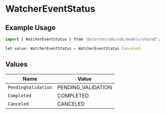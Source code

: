 # WatcherEventStatus

## Example Usage

```typescript
import { WatcherEventStatus } from "@starton/sdk/sdk/models/shared";

let value: WatcherEventStatus = WatcherEventStatus.Canceled;
```

## Values

| Name                | Value               |
| ------------------- | ------------------- |
| `PendingValidation` | PENDING_VALIDATION  |
| `Completed`         | COMPLETED           |
| `Canceled`          | CANCELED            |